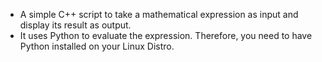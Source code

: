 - A simple C++ script to take a mathematical expression as input and display its result as output.  
- It uses Python to evaluate the expression. Therefore, you need to have Python installed on your Linux Distro.
